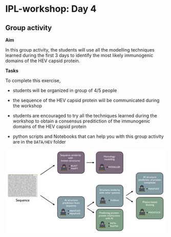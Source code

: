 # IPL-workshop: Day 4

## <a name="group"></a>Group activity

**Aim**

In this group activity, the students will use all the modelling techniques learned during the first 3 days to identify the most likely immunogenic domains of the HEV capsid protein.

**Tasks**

To complete this exercise,

* students will be organized in group of 4/5 people

* the sequence of the HEV capsid protein will be communicated during the workshop

* students are encouraged to try all the techniques learned during the workshop to obtain a consensus preditiction of the immunogenic domains of the HEV capsid protein

* python scripts and Notebooks that can help you with this group activity are in the ```DATA/HEV``` folder

![title](strategy.png) 
